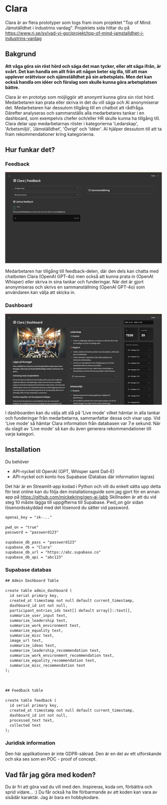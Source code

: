 # Clara

Clara är av flera prototyper som togs fram inom projektet "Top of Mind: Jämställdhet i industrins vardag".
Projektets sida hittar du på https://www.ri.se/sv/vad-vi-gor/projekt/top-of-mind-jamstalldhet-i-industrins-vardag

## Bakgrund
**Att våga göra sin röst hörd och säga det man tycker, eller att säga ifrån, är svårt. Det kan handla om allt från att någon beter 
sig illa, till att man upplever orättvisor och ojämställdhet på sin arbetsplats. Men det kan också handla om idéer och förslag som skulle 
kunna göra arbetsplatsen bättre.**  

Clara är en prototyp som möjliggör att anonymt kunna göra sin röst hörd. Medarbetaren kan prata eller skriva in det du vill säga och AI anonymiserar det.
Medarbetaren har dessutom tillgång till en chatbot att rådfråga.  
Därefter analyseras och sammanställs alla medarbetares tankar i en dashboard, som exempelvis chefer och/eller HR skulle kunna ha tillgång till. Clara delar upp 
medarbetarnas röster i kategorierna 'Ledarskap', 'Arbetsmiljö', 'Jämställdhet', 'Övrigt' och 'Idéer'. AI hjälper dessutom till att ta fram rekommendationer 
kring kategorierna.  

## Hur funkar det?

### Feedback

![Feedback](images/preview_feedback.jpg)

Medarbetaren har tillgång till feedback-delen, där den dels kan chatta med chatboten Clara (OpenAI GPT-4o) men också att kunna prata in (OpenAI Whisper) eller skriva in sina tankar och funderingar. 
När det är gjort anonymiseras och skrivs en sammanställning (OpenAI GPT-4o) som användaren kan välja att skicka in.

### Dashboard

![Feedback](images/preview_dashboard.jpg)

I dashboarden kan du välja att slå på 'Live mode' vilket hämtar in alla tankar och funderingar från medarbetarna, sammanfattar dessa och visar upp. 
Vid 'Live mode' så hämtar Clara information från databasen var 7:e sekund. När du slagit av 'Live mode' så kan du även generera rekommendationer 
till varje kategori.


## Installation
Du behöver 
- API-nyckel till OpenAI (GPT, Whisper samt Dall-E)
- API-nyckel och konto hos Supabase (Databas där information lagras)

Det här är en Streamlit-app kodad i Python och vill du enkelt sätta upp detta för test online kan du följa den installationsguide som jag gjort för en annan app på https://github.com/mickekring/gen-ai-labb
Skillnaden är att du vid steg 10 måste lägga till uppgifterna till Supabase. Pwd_on gör sidan lösenordsskyddad med det lösenord du sätter vid password.

```
openai_key = "sk-..."

pwd_on = "true"
password = "password123"

supabase_db_pass = "password123"
supabase_db = "Clara"
supabase_db_url = "https://abc.supabase.co"
supabase_db_api = "abc123"
```

### Supabase databas

```
## Admin Dashboard Table

create table admin_dashboard (
  id serial primary key,
  created_at timestamp not null default current_timestamp,
  dashboard_id int not null,
  participant_entries_ids text[] default array[]::text[],
  summarize_user_input text,
  summarize_leadership text,
  summarize_work_environment text,
  summarize_equality text,
  summarize_misc text,
  image_url text,
  summarize_ideas text,
  summarize_leadership_recommendation text,
  summarize_work_environment_recommendation text,
  summarize_equality_recommendation text,
  summarize_misc_recommendation text
);



## Feedback table

create table feedback (
  id serial primary key,
  created_at timestamp not null default current_timestamp,
  dashboard_id int not null,
  processed_text text,
  collected text
);
```

### Juridisk information
Den här applikationen är inte GDPR-säkrad. Den är en del av ett utforskande och ska ses som en POC - proof of concept.

## Vad får jag göra med koden?
Du är fri att göra vad du vill med den. Inspireras, koda om, förbättra och sprid vidare... :)
Du får också ha lite förbarmande av att koden kan vara av sisådär karaktär. Jag är bara en hobbykodare.
